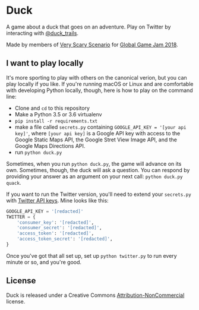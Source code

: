 # Duck

A game about a duck that goes on an adventure. Play on Twitter by interacting
with [@duck_trails][tw].

[tw]: https://twitter.com/duck_trails

Made by members of [Very Scary Scenario][vss] for [Global Game Jam 2018][ggj18].

[vss]: https://vscary.co
[ggj18]: https://globalgamejam.org/2018/games/duck

## I want to play locally

It's more sporting to play with others on the canonical verion, but you can
play locally if you like. If you're running macOS or Linux and are comfortable
with developing Python locally, though, here is how to play on the command line:

- Clone and `cd` to this repository
- Make a Python 3.5 or 3.6 virtualenv
- `pip install -r requirements.txt`
- make a file called `secrets.py` containing `GOOGLE_API_KEY = '[your api
  key]'`, where `[your api key]` is a Google API key with access to the Google
  Static Maps API, the Google Stret View Image API, and the Google Maps
  Directions API.
- run `python duck.py`

Sometimes, when you run `python duck.py`, the game will advance on its own.
Sometimes, though, the duck will ask a question. You can respond by providing
your answer as an argument on your next call: `python duck.py quack`.

If you want to run the Twitter version, you'll need to extend your
`secrets.py` with [Twitter API keys][twapps]. Mine looks like this:

[twapps]: https://apps.twitter.com

```python
GOOGLE_API_KEY = '[redacted]'
TWITTER = {
    'consumer_key': '[redacted]',
    'consumer_secret': '[redacted]',
    'access_token': '[redacted]',
    'access_token_secret': '[redacted]',
}
```

Once you've got that all set up, set up `python twitter.py` to run every minute
or so, and you're good.

## License

Duck is released under a Creative Commons [Attribution-NonCommercial][by-nc]
license.

[by-nc]: https://creativecommons.org/licenses/by-nc/4.0/
